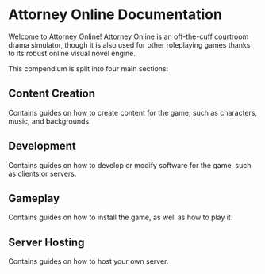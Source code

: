 # Attorney Online Documentation

Welcome to Attorney Online! Attorney Online is an off-the-cuff courtroom drama simulator, though it is also used for other roleplaying games thanks to its robust online visual novel engine.

This compendium is split into four main sections:
 
## Content Creation

Contains guides on how to create content for the game, such as characters, music, and backgrounds.

## Development

Contains guides on how to develop or modify software for the game, such as clients or servers.

## Gameplay

Contains guides on how to install the game, as well as how to play it.

## Server Hosting

Contains guides on how to host your own server.
